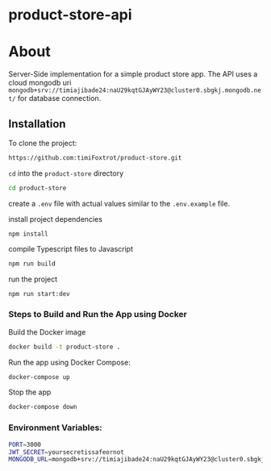 # product-store-api

# About

Server-Side implementation for a simple product store app. The API uses a cloud mongodb uri `mongodb+srv://timiajibade24:naU29kqtGJAyWY23@cluster0.sbgkj.mongodb.net/` for database connection.

## Installation

To clone the project:

```bash
https://github.com:timiFoxtrot/product-store.git
```

`cd` into the `product-store` directory

```bash
cd product-store
```

create a `.env` file with actual values similar to the `.env.example` file.

install project dependencies

```
npm install
```

compile Typescript files to Javascript

```bash
npm run build
```

run the project

```bash
npm run start:dev
```

### Steps to Build and Run the App using Docker

Build the Docker image

```bash
docker build -t product-store .
```

Run the app using Docker Compose:

```bash
docker-compose up
```

Stop the app

```bash
docker-compose down
```

### Environment Variables:

```bash
PORT=3000
JWT_SECRET=yoursecretissafeornot
MONGODB_URL=mongodb+srv://timiajibade24:naU29kqtGJAyWY23@cluster0.sbgkj.mongodb.net/
```
